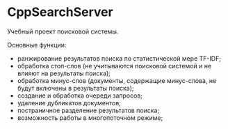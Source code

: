 # СppSearchServer
Учебный проект поисковой системы. 

Основные функции:
 - ранжирование результатов поиска по статистической мере TF-IDF;
 - обработка стоп-слов (не учитываются поисковой системой и не влияют на результаты поиска);
 - обработка минус-слов (документы, содержащие минус-слова, не будут включены в результаты поиска);
 - создание и обработка очереди запросов;
 - удаление дубликатов документов;
 - постраничное разделение результатов поиска;
 - возможность работы в многопоточном режиме;
	
